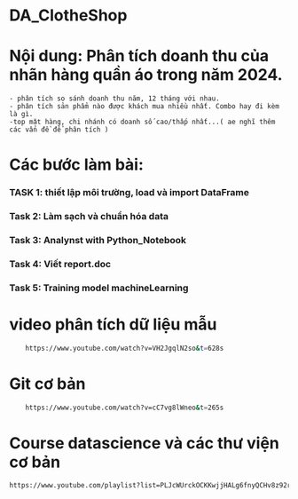 # DA_ClotheShop
# Nội dung: Phân tích doanh thu của nhãn hàng quần áo trong năm 2024.
    - phân tích so sánh doanh thu năm, 12 tháng với nhau.
    - phân tích sản phẩm nào được khách mua nhiều nhất. Combo hay đi kèm là gì.
    -top mặt hàng, chi nhánh có doanh số cao/thấp nhất...( ae nghĩ thêm các vấn đề để phân tích )

# Các bước làm bài:
  ### TASK 1: thiết lập môi trường, load và import DataFrame
  ### Task 2: Làm sạch và chuẩn hóa data
  ### Task 3: Analynst with Python_Notebook 
  ### Task 4: Viết report.doc
  ### Task 5: Training model machineLearning



# video phân tích dữ liệu mẫu
```bash 
    https://www.youtube.com/watch?v=VH2JgqlN2so&t=628s
```
# Git cơ bản
```bash
    https://www.youtube.com/watch?v=cC7vg8lWneo&t=265s
```
# Course datascience và các thư viện cơ bản
```bash
https://www.youtube.com/playlist?list=PLJcWUrckOCKKwjjHALg6fnyQCHv8z92rs
```
